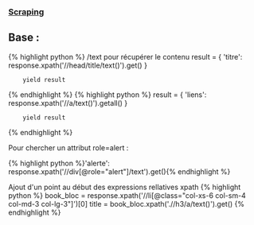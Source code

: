### [Scraping](index.md)

## Base :
{% highlight python %} 
/text pour récupérer le contenu
result = {
  'titre': response.xpath('//head/title/text()').get()
        }

        yield result
{% endhighlight %}
{% highlight python %} 
result = {
  'liens': response.xpath('//a/text()').getall()
        }

        yield result
{% endhighlight %}

Pour chercher un attribut role=alert :

{% highlight python %}'alerte': response.xpath('//div[@role="alert"]/text').get(){% endhighlight %}

Ajout d'un point au début des expressions rellatives xpath
{% highlight python %} 
book_bloc = response.xpath('//li[@class="col-xs-6 col-sm-4 col-md-3 col-lg-3"]')[0]
        title = book_bloc.xpath('.//h3/a/text()').get()
        {% endhighlight %}
